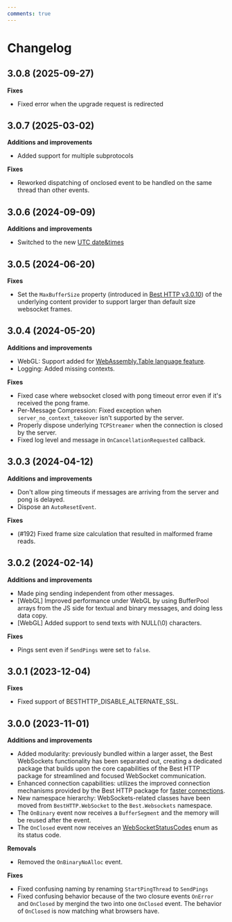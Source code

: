 ```yaml
---
comments: true
---
```


# Changelog

## 3.0.8 (2025-09-27)

__Fixes__

- Fixed error when the upgrade request is redirected

## 3.0.7 (2025-03-02)

__Additions and improvements__

- Added support for multiple subprotocols

__Fixes__

- Reworked dispatching of onclosed event to be handled on the same thread than other events.

## 3.0.6 (2024-09-09)

__Additions and improvements__

- Switched to the new [UTC date&times](../HTTP/changelog.md)

## 3.0.5 (2024-06-20)

__Fixes__

- Set the `MaxBufferSize` property (introduced in [Best HTTP v3.0.10](../HTTP/changelog.md#3010-2024-06-20)) of the underlying content provider to support larger than default size websocket frames.

## 3.0.4 (2024-05-20)

__Additions and improvements__

- WebGL: Support added for [WebAssembly.Table language feature](https://docs.unity3d.com/6000.0/Documentation/Manual/wasm-2023-features.html#wasm-table).
- Logging: Added missing contexts.

__Fixes__

- Fixed case where websocket closed with pong timeout error even if it's received the pong frame.
- Per-Message Compression: Fixed exception when `server_no_context_takeover` isn't supported by the server.
- Properly dispose underlying `TCPStreamer` when the connection is closed by the server.
- Fixed log level and message in `OnCancellationRequested` callback.

## 3.0.3 (2024-04-12)

__Additions and improvements__

- Don't allow ping timeouts if messages are arriving from the server and pong is delayed.
- Dispose an `AutoResetEvent`.

__Fixes__

- (#192) Fixed frame size calculation that resulted in malformed frame reads.

## 3.0.2 (2024-02-14)

__Additions and improvements__

- Made ping sending independent from other messages.
- [WebGL] Improved performance under WebGL by using BufferPool arrays from the JS side for textual and binary messages, and doing less data copy.
- [WebGL] Added support to send texts with NULL(\0) characters.

__Fixes__

- Pings sent even if `SendPings` were set to `false`.

## 3.0.1 (2023-12-04)

__Fixes__

- Fixed support of BESTHTTP_DISABLE_ALTERNATE_SSL.

## 3.0.0 (2023-11-01)

__Additions and improvements__

- Added modularity: previously bundled within a larger asset, the Best WebSockets functionality has been separated out, creating a dedicated package that builds upon the core capabilities of the Best HTTP package for streamlined and focused WebSocket communication.
- Enhanced connection capabilities: utilizes the improved connection mechanisms provided by the Best HTTP package for [faster connections](../Shared/connections/racing.md).
- New namespace hierarchy: WebSockets-related classes have been moved from `BestHTTP.WebSocket` to the `Best.Websockets` namespace.
- The `OnBinary` event now receives a `BufferSegment` and the memory will be reused after the event.
- The `OnClosed` event now receives an [WebSocketStatusCodes](api-reference/WebSockets/WebSocketStatusCodes.md) enum as its status code.

__Removals__

- Removed the `OnBinaryNoAlloc` event.

__Fixes__

- Fixed confusing naming by renaming `StartPingThread` to `SendPings`
- Fixed confusing behavior because of the two closure events `OnError` and `OnClosed` by mergind the two into one `OnClosed` event. The behavior of `OnClosed` is now matching what browsers have.
